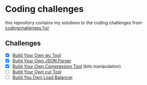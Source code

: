 # Coding challenges

this repository contains my solutions to the coding challenges from [codingchallenges.fyi/](https://codingchallenges.fyi/)

## Challenges

- [x] [Build Your Own wc Tool](https://codingchallenges.fyi/challenges/challenge-wc)
- [x] [Build Your Own JSON Parser](https://codingchallenges.fyi/challenges/challenge-json-parser)
- [x] [Build Your Own Compression Tool](https://codingchallenges.fyi/challenges/challenge-huffman) (bits manipulation)
- [ ] [Build Your Own cut Tool](https://codingchallenges.fyi/challenges/challenge-cut)
- [ ] [Build You Own Load Balancer](https://codingchallenges.fyi/challenges/challenge-load-balancer)
